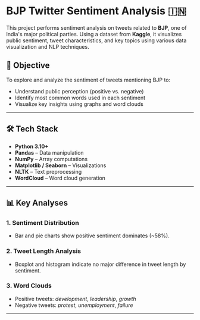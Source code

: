 # BJP Twitter Sentiment Analysis 🇮🇳

This project performs sentiment analysis on tweets related to **BJP**, one of India's major political parties. Using a dataset from **Kaggle**, it visualizes public sentiment, tweet characteristics, and key topics using various data visualization and NLP techniques.

## 📌 Objective

To explore and analyze the sentiment of tweets mentioning BJP to:
- Understand public perception (positive vs. negative)
- Identify most common words used in each sentiment
- Visualize key insights using graphs and word clouds

---

## 🛠️ Tech Stack

- **Python 3.10+**
- **Pandas** – Data manipulation
- **NumPy** – Array computations
- **Matplotlib / Seaborn** – Visualizations
- **NLTK** – Text preprocessing
- **WordCloud** – Word cloud generation

---

## 📊 Key Analyses

### 1. Sentiment Distribution
- Bar and pie charts show positive sentiment dominates (~58%).

### 2. Tweet Length Analysis
- Boxplot and histogram indicate no major difference in tweet length by sentiment.

### 3. Word Clouds
- Positive tweets: _development_, _leadership_, _growth_  
- Negative tweets: _protest_, _unemployment_, _failure_

---


